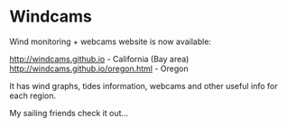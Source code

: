 # Windcams
Wind monitoring + webcams website is now available:

http://windcams.github.io - California (Bay area)
http://windcams.github.io/oregon.html - Oregon

It has wind graphs, tides information, webcams and other useful info for each region.

My sailing friends check it out...
